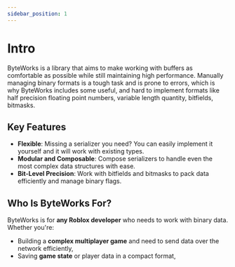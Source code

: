 ```yaml
---
sidebar_position: 1
---
```


# Intro

ByteWorks is a library that aims to make working with buffers as comfortable as possible while still maintaining high performance. Manually managing binary formats is a tough task and is prone to errors, which is why ByteWorks includes some useful, and hard to implement formats like half precision floating point numbers, variable length quantity, bitfields, bitmasks.

## Key Features

- **Flexible**: Missing a serializer you need? You can easily implement it yourself and it will work with existing types.
- **Modular and Composable**: Compose serializers to handle even the most complex data structures with ease.
- **Bit-Level Precision**: Work with bitfields and bitmasks to pack data efficiently and manage binary flags.

## Who Is ByteWorks For?

ByteWorks is for **any Roblox developer** who needs to work with binary data. Whether you're:
- Building a **complex multiplayer game** and need to send data over the network efficiently,
- Saving **game state** or player data in a compact format,

